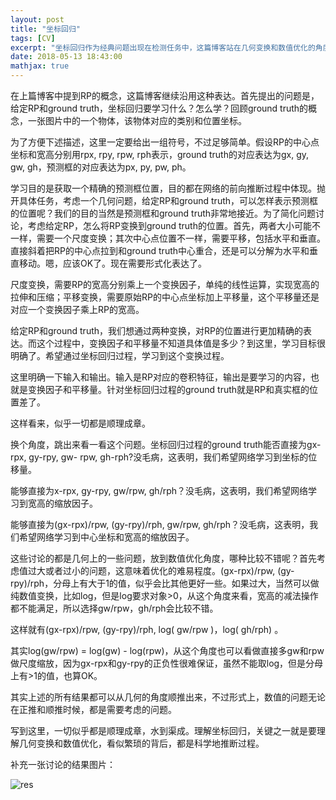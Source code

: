 ```yaml
---
layout: post
title: "坐标回归"
tags: [CV]
excerpt: "坐标回归作为经典问题出现在检测任务中，这篇博客站在几何变换和数值优化的角度，尝试正推和逆推两个方向理解一下坐标回归，殊途同归。"
date: 2018-05-13 18:43:00
mathjax: true
---
```


在上篇博客中提到RP的概念，这篇博客继续沿用这种表达。首先提出的问题是，给定RP和ground truth，坐标回归要学习什么？怎么学？回顾ground truth的概念，一张图片中的一个物体，该物体对应的类别和位置坐标。

为了方便下述描述，这里一定要给出一组符号，不过足够简单。假设RP的中心点坐标和宽高分别用rpx, rpy, rpw, rph表示，ground truth的对应表达为gx, gy, gw, gh，预测框的对应表达为px, py, pw, ph。

学习目的是获取一个精确的预测框位置，目的都在网络的前向推断过程中体现。抛开具体任务，考虑一个几何问题，给定RP和ground truth，可以怎样表示预测框的位置呢？我们的目的当然是预测框和ground truth非常地接近。为了简化问题讨论，考虑给定RP，怎么将RP变换到ground truth的位置。首先，两者大小可能不一样，需要一个尺度变换；其次中心点位置不一样，需要平移，包括水平和垂直。直接斜着把RP的中心点拉到和ground truth中心重合，还是可以分解为水平和垂直移动。嗯，应该OK了。现在需要形式化表达了。

尺度变换，需要RP的宽高分别乘上一个变换因子，单纯的线性运算，实现宽高的拉伸和压缩；平移变换，需要原始RP的中心点坐标加上平移量，这个平移量还是对应一个变换因子乘上RP的宽高。

给定RP和ground truth，我们想通过两种变换，对RP的位置进行更加精确的表达。而这个过程中，变换因子和平移量不知道具体值是多少？到这里，学习目标很明确了。希望通过坐标回归过程，学习到这个变换过程。

这里明确一下输入和输出。输入是RP对应的卷积特征，输出是要学习的内容，也就是变换因子和平移量。针对坐标回归过程的ground truth就是RP和真实框的位置差了。

这样看来，似乎一切都是顺理成章。

换个角度，跳出来看一看这个问题。坐标回归过程的ground truth能否直接为gx-rpx, gy-rpy, gw- rpw, gh-rph?没毛病，这表明，我们希望网络学习到坐标的位移量。

能够直接为x-rpx, gy-rpy, gw/rpw, gh/rph？没毛病，这表明，我们希望网络学习到宽高的缩放因子。

能够直接为(gx-rpx)/rpw, (gy-rpy)/rph, gw/rpw, gh/rph？没毛病，这表明，我们希望网络学习到中心坐标和宽高的缩放因子。

这些讨论的都是几何上的一些问题，放到数值优化角度，哪种比较不错呢？首先考虑值过大或者过小的问题，这意味着优化的难易程度。(gx-rpx)/rpw, (gy-rpy)/rph，分母上有大于1的值，似乎会比其他更好一些。如果过大，当然可以做纯数值变换，比如log，但是log要求对象>0，从这个角度来看，宽高的减法操作都不能满足，所以选择gw/rpw，gh/rph会比较不错。

这样就有(gx-rpx)/rpw, (gy-rpy)/rph, log( gw/rpw )，log( gh/rph) 。

其实log(gw/rpw) = log(gw) - log(rpw)，从这个角度也可以看做直接多gw和rpw做尺度缩放，因为gx-rpx和gy-rpy的正负性很难保证，虽然不能取log，但是分母上有>1的值，也算OK。

其实上述的所有结果都可以从几何的角度顺推出来，不过形式上，数值的问题无论在正推和顺推时候，都是需要考虑的问题。

写到这里，一切似乎都是顺理成章，水到渠成。理解坐标回归，关键之一就是要理解几何变换和数值优化，看似繁琐的背后，都是科学地推断过程。

补充一张讨论的结果图片：

![res](http://wx3.sinaimg.cn/mw690/aba7d18bgy1fsxv45ndwbj20q60a3wh8.jpg)


















